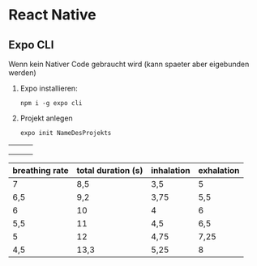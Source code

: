 # React Native

## Expo CLI

  Wenn kein Nativer Code gebraucht wird (kann spaeter aber eigebunden werden)

1. Expo installieren:

   ```
   npm i -g expo cli
   ```

   

2. Projekt anlegen

   ```
   expo init NameDesProjekts
   ```

   

|      |      |      |
| ---- | ---- | ---- |
|      |      |      |
|      |      |      |
|      |      |      |

| breathing rate | total duration (s) | inhalation | exhalation |
| -------------- | ------------------ | ---------- | ---------- |
| 7              | 8,5                | 3,5        | 5          |
| 6,5            | 9,2                | 3,75       | 5,5        |
| 6              | 10                 | 4          | 6          |
| 5,5            | 11                 | 4,5        | 6,5        |
| 5              | 12                 | 4,75       | 7,25       |
| 4,5            | 13,3               | 5,25       | 8          |